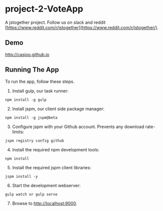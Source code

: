 # project-2-VoteApp 

A jstogether project. Follow us on slack and reddit [https://www.reddit.com/r/jstogether](https://www.reddit.com/r/jstogether/).

## Demo

http://casioo.github.io

## Running The App

To run the app, follow these steps.

1. Install gulp, our task runner:

  ```shell
  npm install -g gulp
  ```
  
2. Install jspm, our client side package manager:

  ```shell
  npm install -g jspm@beta
  ```
  
3. Configure jspm with your Github account. Prevents any download rate-limits:

  ```shell
  jspm registry config github
  ```
   
4. Install the required npm development tools:

  ```shell
  npm install
  ```
  
5. Install the required jspm client libraries:

  ```shell
  jspm install -y
  ```
  
6. Start the development webserver:

  ```shell
  gulp watch or gulp serve
  ```

7. Browse to [http://localhost:9000](http://localhost:9000).